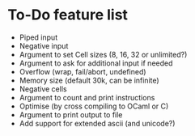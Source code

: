 # To-Do feature list
- Piped input
- Negative input
- Argument to set Cell sizes (8, 16, 32 or unlimited?)
- Argument to ask for additional input if needed
- Overflow (wrap, fail/abort, undefined)
- Memory size (default 30k, can be infinite)
- Negative cells
- Argument to count and print instructions
- Optimise (by cross compiling to OCaml or C)
- Argument to print output to file
- Add support for extended ascii (and unicode?)
